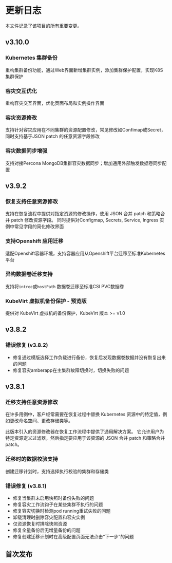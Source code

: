# 更新日志

本文件记录了该项目的所有重要变更。

## v3.10.0

### Kubernetes 集群备份

重构集群备份功能，通过Web界面新增集群实例，添加集群保护配置，实现K8S集群保护

### 容灾交互优化

重构容灾交互界面，优化页面布局和实例操作界面

### 容灾资源修改

支持针对容灾应用在不同集群的资源配置修改，常见修改如Confimap或Secret，同时支持基于JSON patch 的任意资源字段修改

### 容灾数据同步增强

支持对接Percona MongoDB集群容灾数据同步；增加通用外部触发数据卷同步配置

## v3.9.2

### 恢复支持任意资源修改

支持在恢复流程中提供对指定资源的修改操作，使用 JSON 合并 patch 和策略合并 patch 修改资源字段。
同时提供对Configmap, Secrets, Service, Ingress 实例中常见字段的简化修改界面

### 支持Openshift 应用迁移

适配Openshift容器环境，支持容器应用从Openshift平台迁移至标准Kubernetes平台

### 异构数据卷迁移支持

支持将`intree`或`hostPath` 数据卷迁移至标准CSI PVC数据卷

### KubeVirt 虚拟机备份保护 - 预览版

提供对 KubeVirt 虚拟机的备份保护，KubeVirt 版本 >= v1.0

## v3.8.2

### 错误修复 (v3.8.2)

* 修复通过模版选择工作负载进行备份，恢复后发现数据卷数据并没有恢复出来的问题
* 修复容灾amberapp在主集群故障切换时，切换失败的问题

## v3.8.1

### 迁移支持任意资源修改

在许多用例中，客户经常需要在恢复过程中替换 Kubernetes 资源中的特定值，例如更改命名空间、更改存储类等。

此版本引入的资源修改器在恢复工作流程中提供了通用解决方案。 它允许用户为特定资源定义过滤器，然后指定要应用于该资源的 JSON 合并 patch 和策略合并 patch。

### 迁移时的数据校验支持

创建迁移计划时，支持选择执行校验的集群和存储类

### 错误修复 (v3.8.1)

* 修复当集群未启用快照时备份失败的问题
* 修复容灾工作流钩子在某些集群不执行的问题
* 修复容灾切换时检测pod running重试失败的问题
* 卸载清理时删除容灾配置和容灾实例
* 仅资源恢复时排除快照资源
* 修复全量备份后无增量备份的问题
* 修复创建迁移计划时在高级配置页面无法点击“下一步”的问题

## 首次发布
